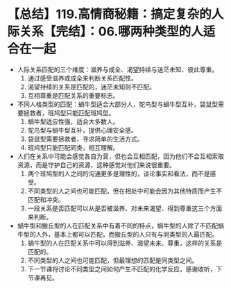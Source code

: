 # 【总结】119.高情商秘籍：搞定复杂的人际关系【完结】：06.哪两种类型的人适合在一起

-   人际关系匹配的三个维度：滋养与成全、渴望持续与迷茫未知、彼此尊重。
    1.  通过感受滋养或成全来判断关系匹配性。
    2.  渴望持续的关系是匹配的，迷茫未知则不匹配。
    3.  互相尊重是匹配关系的重要标志。
-   不同人格类型的匹配：蝸牛型适合大部分人，鸵鸟型与蝸牛型互补，袋鼠型需要拯救者，班鸠型只能匹配班鸠型。
    1.  蝸牛型适应性强，适合大多数人。
    2.  鸵鸟型与蝸牛型互补，提供心理安全感。
    3.  袋鼠型需要拯救者，寻求简单的生活方式。
    4.  班鸠型只能匹配同类，相互理解。
-   人们在关系中可能会感觉各自为营，但也会互相匹配，因为他们不会互相索取资源，而是守护自己的资源，这种感觉对他们来说很重要。
    1.  两个班鸠型的人之间的沟通更多是理性的，谈论事实和看法，而不是感受。
    2.  不同类型的人之间也可能匹配，但在相处中可能会因为其他特质而产生不匹配和冲突。
    3.  一段关系是否匹配可以从是否被滋养、对未来渴望、得到尊重这三个方面来判断。
-   蝸牛型和搬丘型的人在匹配关系中有着不同的特点，蝸牛型的人除了不匹配蝸牛型的人外，基本上都可以匹配，而搬丘型的人只有与同类型的人最匹配。
    1.  蝸牛型的人在匹配关系中可以得到滋养、渴望未来、尊重，这样的关系是匹配的。
    2.  不同类型的人之间也可能匹配，但最理想的匹配是同类型之间。
    3.  下一节课将讨论不同类型之间如何产生不匹配的化学反应，感谢收听，下节课再见。